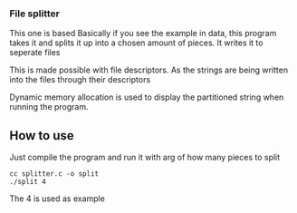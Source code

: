 ### File splitter
This one is based
Basically if you see the example in data, this program takes it and splits it up into a chosen amount of pieces. It writes it to seperate files

This is made possible with file descriptors. As the strings are being written into the files through their descriptors

Dynamic memory allocation is used to display the partitioned string when running the program.

## How to use
Just compile the program and run it with arg of how many pieces to split
```
cc splitter.c -o split
./split 4
```
The 4 is used as example
